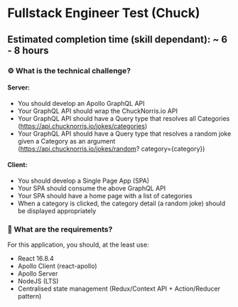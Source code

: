 # Fullstack Engineer Test (Chuck)

## Estimated completion time (skill dependant): ~ 6 - 8 hours

### ⚙ What is the technical challenge?

#### Server:

- You should develop an Apollo GraphQL API
- Your GraphQL API should wrap the ChuckNorris.io API
- Your GraphQL API should have a Query type that resolves all Categories
  (https://api.chucknorris.io/jokes/categories)
- Your GraphQL API should have a Query type that resolves a random joke
  given a Category as an argument (https://api.chucknorris.io/jokes/random?
  category={category})

#### Client:

- You should develop a Single Page App SPA
- Your SPA should consume the above GraphQL API
- Your SPA should have a home page with a list of categories
- When a category is clicked, the category detail (a random joke) should be
  displayed appropriately

### 👮 What are the requirements?

For this application, you should, at the least use:

- React 16.8.4
- Apollo Client (react-apollo)
- Apollo Server
- NodeJS (LTS)
- Centralised state management Redux/Context API + Action/Reducer
  pattern)
